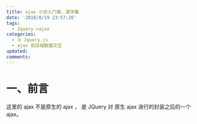 ```yaml
---
title: ajax 小白入门篇、速学篇
date: '2018/8/19 23:57:28'
tags:
  - Jquery->ajax
categories:
  - ③ Jquery.js
  - ajax 前后端数据交互
updated:
comments:
---
```

# 一、前言

这里的 ajax 不是原生的 ajax ， 是 JQuery 对 原生 ajax 进行的封装之后的一个 ajax。